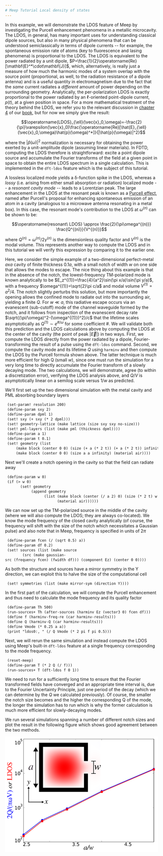 ```yaml
---
# Meep Tutorial Local density of states
---
```


In this example, we will demonstrate the LDOS feature of Meep by investigating the Purcell enhancement phenomena in a metallic microcavity. The LDOS, in general, has many important uses for understanding classical dipole sources, but also in many physical phenomena that can be understood semiclassically in terms of dipole currents -- for example, the spontaneous emission rate of atoms (key to fluorescence and lasing phenomena) is proportional to the LDOS. The LDOS is equivalent to the power radiated by a unit dipole, $P=\frac{1}{2}\operatorname{Re}[\mathbf{E}^*\cdot\mathbf{J}]$, which, alternatively, is really just a measure of how much the harmonic modes of a system overlap with the source point (proportional, as well, to the radiation resistance of a dipole antenna) and is a useful quantity in electromagnetism due to the fact that the <i>same</i> current radiates a <i>different</i> amount of power depending on the surrounding geometry. Analytically, the per-polarization LDOS is exactly proportional to the power radiated by an $\ell$-oriented point-dipole current, $p(t)$, at a given position in space. For a more mathematical treatment of the theory behind the LDOS, we refer you to the relevant discussion in [chapter 4](http://arxiv.org/abs/1301.5366) of our [book](http://www.artechhouse.com/Main/Books/Advances-in-FDTD-Computational-Electrodynamics-Pho-2011.aspx), but for now we simply give the result:

$$\operatorname{LDOS}_{\ell}(\vec{x}_0,\omega)=-\frac{2}{\pi}\varepsilon(\vec{x}_0)\frac{\operatorname{Re}[\hat{E}_{\ell}(\vec{x}_0,\omega)\hat{p}(\omega)^*]}{|\hat{p}(\omega)|^2}$$

where the $|\hat{p}(\omega)|^2$ normalization is necessary for obtaining the power exerted by a unit-amplitude dipole (assuming linear materials). In FDTD, computing the LDOS therefore is straightforward: excite a point dipole source and accumulate the Fourier transforms of the field at a given point in space to obtain the entire LDOS spectrum in a single calculation. This is implemented in the `dft-ldos` feature which is the subject of this tutorial.

A lossless localized mode yields a δ-function spike in the LDOS, whereas a <i>lossy</i> (i.e. arising from either small absorption or radiation) localized mode -- a <i>resonant cavity mode</i> -- leads to a Lorentzian peak. The large enhancement in the LDOS at the resonant peak is known as a [Purcell effect](https://en.wikipedia.org/wiki/_Purcell_effect), named after Purcell's proposal for enhancing spontaneous emission of an atom in a cavity (analogous to a microwave antenna resonating in a metal box). In this case, the resonant mode's contribution to the LDOS at $\omega^{(n)}$ can be shown to be:

$$\operatorname{resonant\ LDOS} \approx \frac{2}{\pi\omega^{(n)}} \frac{Q^{(n)}}{V^{(n)}}$$

where $Q^{(n)}=\omega^{(n)}/2\gamma^{(n)}$ is the dimensionless quality factor and $V^{(n)}$ is the modal volume. This represents another way to compute the LDOS and in this tutorial we will verify this expression by comparing it to the earlier one.

Here, we consider the simple example of a two-dimensional perfect-metal $a$x$a$ cavity of finite thickness 0.1$a$, with a small notch of width $w$ on one side that allows the modes to escape. The nice thing about this example is that in the absence of the notch, the lowest-frequency TM-polarized mode is known analytically to be $E_z^{(1)}=\frac{4}{a^2}\sin(\pi x/a)\sin(\pi y/a)$, with a frequency $\omega^{(1)}=\sqrt{2}\pi c/a$ and modal volume $V^{(1)}=a^2/4$. The notch slightly perturbs this solution, but more importantly the opening allows the confined mode to radiate out into the surrounding air, yielding a finite $Q$. For $w \ll a$, this radiative escape occurs via an evanescent (sub-cutoff) mode of the channel waveguide formed by the notch, and it follows from inspection of the evanescent decay rate $\sqrt{(\pi/\omega)^2-(\omega^{(1)})^2}/c$ that the lifetime scales asymptotically as $Q^{(1)} \sim e^{\#/\omega}$ for some coefficient \#. We will validate both this prediction and the LDOS calculations above by computing the LDOS at the center of the cavity (the point of peak $|\vec{E}|$) in two ways. First, we compute the LDOS directly from the power radiated by a dipole, Fourier-transforming the result of a pulse using the `dft-ldos` command. Second, we compute the cavity mode and its lifetime $Q$ using `harminv` and then compute the LDOS by the Purcell formula shown above. The latter technique is much more efficient for high Q (small $w$), since one must run the simulation for a very long time to directly accumulate the Fourier transform of a slowly decaying mode. The two calculations, we will demonstrate, agree (to within a discretization error), verifying the LDOS analysis above, and $Q/V$ is asymptotically linear on a semilog scale versus $1/w$ as predicted.

We'll first set up the two dimensional simulation with the metal cavity and PML absorbing boundary layers

```
 (set-param! resolution 200)
 (define-param sxy 2)
 (define-param dpml 1)
 (set! sxy (+ sxy (* 2 dpml)))
 (set! geometry-lattice (make lattice (size sxy sxy no-size)))
 (set! pml-layers (list (make pml (thickness dpml))))
 (define-param a 1)
 (define-param t 0.1)
 (set! geometry (list 
     (make block (center 0 0) (size (+ a (* 2 t)) (+ a (* 2 t)) infinity) (material metal))
     (make block (center 0 0) (size a a infinity) (material air))))
```


Next we'll create a notch opening in the cavity so that the field can radiate away

```
 (define-param w 0)
 (if (> w 0)
       (set! geometry
            (append geometry
                  (list (make block (center (/ a 2) 0) (size (* 2 t) w infinity)
                        (material air))))))
```


We can now set up the TM-polarized source in the middle of the cavity (where we will also compute the LDOS; they are always co-located). We know the mode frequency of the closed cavity analytically (of course, the frequency will shift with the size of the notch which necessitates a Gaussian pulse) and also note that in Meep, frequency is specified in units of $2\pi$

```
 (define-param fcen (/ (sqrt 0.5) a))
 (define-param df 0.2)
 (set! sources (list (make source
        (src (make gaussian-src (frequency fcen) (fwidth df))) (component Ez) (center 0 0))))
```


As both the structure and sources have a mirror symmetry in the Y direction, we can exploit this to halve the size of the computational cell

```
 (set! symmetries (list (make mirror-sym (direction Y))))
```


In the first part of the calculation, we will compute the Purcell enhancement and thus need to calculate the mode frequency and its quality factor

```
 (define-param Th 500)
 (run-sources+ Th (after-sources (harminv Ez (vector3 0) fcen df)))
 (define f (harminv-freq-re (car harminv-results)))
 (define Q (harminv-Q (car harminv-results)))
 (define Vmode (* 0.25 a a))
 (print "ldos0:, " (/ Q Vmode (* 2 pi f pi 0.5)))
```


Next, we will rerun the same simulation and instead compute the LDOS using Meep's built-in `dft-ldos` feature at a single frequency corresponding to the mode frequency.

```
 (reset-meep)
 (define-param T (* 2 Q (/ f)))
 (run-sources+ T (dft-ldos f 0 1))
```


We need to run for a sufficiently long time to ensure that the Fourier transformed fields have converged and an appropriate time interval is, due to the Fourier Uncertainty Principle, just one period of the decay (which we can determine by the $Q$ we calculated previously). Of course, the smaller the notch size becomes and the higher the corresponding Q of the mode, the longer the simulation has to run which is why the former calculation is much more efficient for slowly-decaying modes.

We run several simulations spanning a number of different notch sizes and plot the result in the following figure which shows good agreement between the two methods.


![center|LDOS for a metallic cavity.](../images/Metalcavity_ldos.png)


